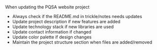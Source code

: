 When updating the PQSA website project
- Always check if the README.md in trickle/notes needs updates
- Update project description if new features are added
- Update technology stack if new libraries are used
- Update contact information if changed
- Update color palette if design changes
- Maintain the project structure section when files are added/removed